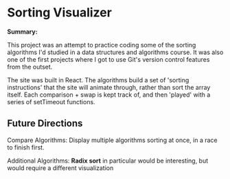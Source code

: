 # Sorting Visualizer

**Summary:**

This project was an attempt to practice coding some of the sorting algorithms I'd studied in a data structures and algorithms course. It was also one of the first projects where I got to use Git's version control features from the outset.

The site was built in React. The algorithms build a set of 'sorting instructions' that the site will animate through, rather than sort the array itself. Each comparison + swap is kept track of, and then 'played' with a series of setTimeout functions.

## Future Directions
Compare Algorithms: Display multiple algorithms sorting at once, in a race to finish first.

Additional Algorithms: **Radix sort** in particular would be interesting, but would require a different visualization